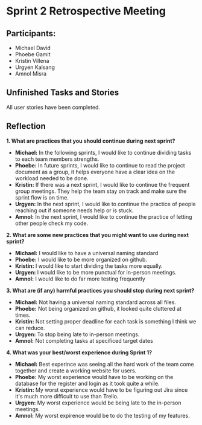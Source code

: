 # Sprint 2 Retrospective Meeting

## Participants: 
- Michael David
- Phoebe Gamit
- Kristin Villena
- Urgyen Kalsang
- Amnol Misra

## Unfinished Tasks and Stories 
  All user stories have been completed.

## Reflection
**1. What are practices that you should continue during next sprint?**
  - **Michael:** In the following sprints, I would like to continue dividing tasks to each team members strengths.
  - **Phoebe:** In future sprints, I would like to continue to read the project document as a group, it helps everyone have a clear idea on the workload needed to be done.
  - **Kristin:** If there was a next sprint, I would like to continue the frequent group meetings. They help the team stay on track and make sure the sprint flow is on time.
  - **Urgyen:** In the next sprint, I would like to continue the practice of people reaching out if someone needs help or is stuck.
  - **Amnol:** In the next sprint, I would like to continue the practice of letting other people check my code.

**2. What are some new practices that you might want to use during next sprint?**
  - **Michael:** I would like to have a universal naming standard
  - **Phoebe:** I would like to be more organized on github.
  - **Kristin:** I would like to start dividing the tasks more equally. 
  - **Urgyen:** I would like to be more punctual for in-person meetings.
  - **Amnol:** I would like to do far more testing frequently

**3. What are (if any) harmful practices you should stop during next sprint?**
  - **Michael:** Not having a universal naming standard across all files.
  - **Phoebe:** Not being organized on github, it looked quite cluttered at times.
  - **Kristin:** Not setting proper deadline for each task is something I think we can reduce.  
  - **Urgyen:** To stop being late to in-person meetings.
  - **Amnol:** Not completing tasks at specificed target dates

**4. What was your best/worst experience during Sprint 1?**
  - **Michael:** Best experince was seeing all the hard work of the team come together and  create a working website for users. 
  - **Phoebe:** My worst experience would have to be working on the database for the register and login as it took quite a while.
  - **Kristin:** My worst experience would have to be figuring out Jira since it's much more difficult to use than Trello. 
  - **Urgyen:** My worst experience would be being late to the in-person meetings.
  - **Amnol:** My worst expirence would be to do the testing of my features.
